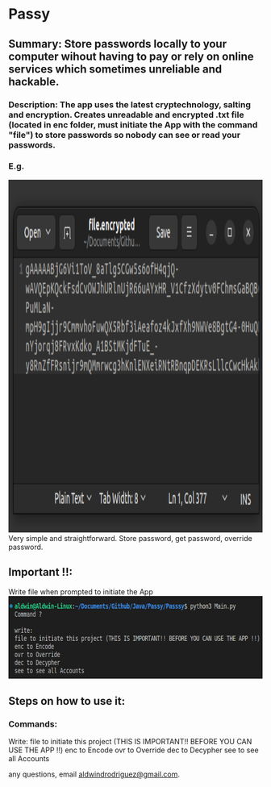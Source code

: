 # Passy

## Summary: Store passwords locally to your computer wihout having to pay or rely on online services which sometimes unreliable and hackable.

### Description: The app uses the latest cryptechnology, salting and encryption. Creates unreadable and encrypted .txt file (located in enc folder, must initiate the App with the command "file") to store passwords so nobody can see or read your passwords.
### E.g.
<img src="screenshots/screenshot2.png" alt="alt text" width="540" height="700">
Very simple and straightforward. Store password, get password, override password.
   
## Important !!:
Write file when prompted to initiate the App
<img src="screenshots/screenshot1.png" alt="alt text" width="671" height="164">

## Steps on how to use it:

### Commands:

Write:
file to initiate this project (THIS IS IMPORTANT!! BEFORE YOU CAN USE THE APP !!)
enc to Encode
ovr to Override
dec to Decypher
see to see all Accounts

any questions, email aldwindrodriguez@gmail.com.

